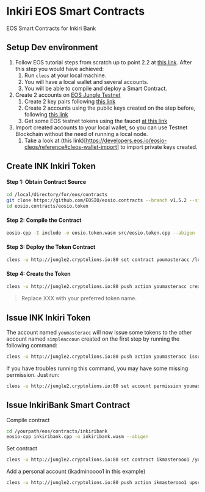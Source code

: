 Inkiri EOS Smart Contracts
==========================

EOS Smart Contracts for Inkiri Bank

## Setup Dev environment ##
1. Follow EOS tutorial steps from scratch up to point 2.2 at [this link](https://developers.eos.io/eosio-home/docs/10-big-picture). After this step you would have achieved:
	1. Run `cleos` at your local machine. 
	2. You will have a local wallet and several accounts.
	3. You will be able to compile and deploy a Smart Contract.
2. Create 2 accounts on [EOS Jungle Testnet](https://api.monitor.jungletestnet.io/)
	1. Create 2 key pairs following [this link](https://api.monitor.jungletestnet.io/#createKey)
	2. Create 2 accounts using the public keys created on the step before, following [this link](https://api.monitor.jungletestnet.io/#account)
	3. Get some EOS testnet tokens using the faucet [at this link](https://api.monitor.jungletestnet.io/#faucet)
3. Import created accounts to your local wallet, so you can use Testnet Blockchain without the need of running a local node.
	1. Take a look at (this link)[https://developers.eos.io/eosio-cleos/reference#cleos-wallet-import] to import private keys created.

## Create INK Inkiri Token ##

#### Step 1: Obtain Contract Source ####
```bash
cd /local/directory/for/eos/contracts
git clone https://github.com/EOSIO/eosio.contracts --branch v1.5.2 --single-branch
cd eosio.contracts/eosio.token
```

#### Step 2: Compile the Contract ####
```bash
eosio-cpp -I include -o eosio.token.wasm src/eosio.token.cpp --abigen
```

#### Step 3: Deploy the Token Contract ####
```bash
cleos -u http://jungle2.cryptolions.io:80 set contract youmasteracc /local/directory/for/eos/contracts/eosio.contracts/eosio.token --abi eosio.token.abi -p youmasteracc@active
```

#### Step 4: Create the Token ####
```bash
cleos -u http://jungle2.cryptolions.io:80 push action youmasteracc create '[ "youmasteracc", "1000000000.0000 XXX"]' -p youmasteracc@active
```
> Replace XXX with your preferred token name.


## Issue INK Inkiri Token ##
The account named `youmasteracc` will now issue some tokens to the other account named `simpleaccoun` created on the first step by running the following command:

```bash
cleos -u http://jungle2.cryptolions.io:80 push action youmasteracc issue '[ "simpleaccoun", "50.0000 XXX", "memo"]' -p youmasteracc@active
```
If you have troubles running this command, you may have some missing permission.
Just run:
```bash
cleos -u http://jungle2.cryptolions.io:80 set account permission youmasteracc active '{"threshold": 1,"keys": [{"key": "YOUR-youmasteracc-PUBLIC-KEY","weight": 1}], "accounts": [{"permission":{"actor":"youmasteracc","permission":"eosio.code"},"weight":1}]}' -p youmasteracc@owner
```
## Issue InkiriBank Smart Contract ##
Compile contract
```bash
cd /yourpath/eos/contracts/inkiribank 
eosio-cpp inkiribank.cpp -o inkiribank.wasm --abigen
```

Set contract
```bash
cleos -u http://jungle2.cryptolions.io:80 set contract ikmasterooo1 /yourpath/eos/contracts/inkiribank --abi inkiribank.abi -p ikmasterooo1@active
```

Add a personal account (ikadminoooo1 in this example)
```bash
cleos -u http://jungle2.cryptolions.io:80 push action ikmasterooo1 upsertikacc '{"user":"ikadminoooo1", "fee":5, "overdraft":0, "account_type":1, "state":1}' -p ikmasterooo1@active
```